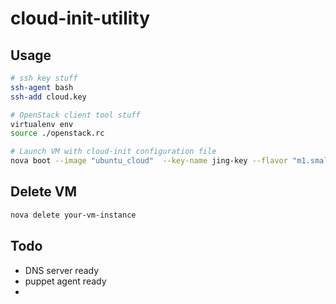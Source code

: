 # cloud-init-utility
## Usage
``` bash
# ssh key stuff
ssh-agent bash
ssh-add cloud.key

# OpenStack client tool stuff
virtualenv env
source ./openstack.rc

# Launch VM with cloud-init configuration file
nova boot --image "ubuntu_cloud"  --key-name jing-key --flavor "m1.small" --availability-zone "node10" --user-data  your-cloud-config file your-vm-name --nic net-id=fc48a1d5-62e9-459f-89ab-86f4c0bf6486
```
## Delete VM
``` bash
nova delete your-vm-instance
```

## Todo
- DNS server ready
- puppet agent ready
- 
